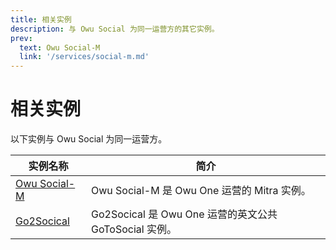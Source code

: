```yaml
---
title: 相关实例
description: 与 Owu Social 为同一运营方的其它实例。
prev:
  text: Owu Social-M
  link: '/services/social-m.md'
---
```


# 相关实例

以下实例与 Owu Social 为同一运营方。

| 实例名称 | 简介 |
| --- | --- |
| [Owu Social-M](https://scm.owu.one) | Owu Social-M 是 Owu One 运营的 Mitra 实例。 |
| [Go2Socical](https://gotosocial.social) | Go2Socical 是 Owu One 运营的英文公共 GoToSocial 实例。 |
